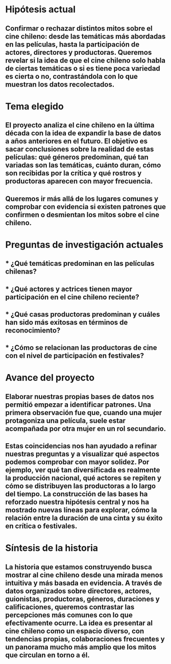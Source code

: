 # Hipótesis actual
## Confirmar o rechazar distintos mitos sobre el cine chileno: desde las temáticas más abordadas en las películas, hasta la participación de actores, directores y productoras. Queremos revelar si la idea de que el cine chileno solo habla de ciertas temáticas o si es tiene poca variedad es cierta o no, contrastándola con lo que muestran los datos recolectados. 
# Tema elegido
## El proyecto analiza el cine chileno en la última década con la idea de expandir la base de datos a años anteriores en el futuro. El objetivo es sacar conclusiones sobre la realidad de estas películas: qué géneros predominan, qué tan variadas son las temáticas, cuánto duran, cómo son recibidas por la crítica y qué rostros y productoras aparecen con mayor frecuencia.
## Queremos ir más allá de los lugares comunes y comprobar con evidencia si existen patrones que confirmen o desmientan los mitos sobre el cine chileno.
# Preguntas de investigación actuales
## * ¿Qué temáticas predominan en las películas chilenas?
## * ¿Qué actores y actrices tienen mayor participación en el cine chileno reciente?
## * ¿Qué casas productoras predominan y cuáles han sido más exitosas en términos de reconocimiento?
## * ¿Cómo se relacionan las productoras de cine con el nivel de participación en festivales?
# Avance del proyecto
## Elaborar nuestras propias bases de datos nos permitió empezar a identificar patrones. Una primera observación fue que, cuando una mujer protagoniza una película, suele estar acompañada por otra mujer en un rol secundario. 
## Estas coincidencias nos han ayudado a refinar nuestras preguntas y a visualizar qué aspectos podemos comprobar con mayor solidez. Por ejemplo, ver qué tan diversificada es realmente la producción nacional, qué actores se repiten y cómo se distribuyen las productoras a lo largo del tiempo. La construcción de las bases ha reforzado nuestra hipótesis central y nos ha mostrado nuevas líneas para explorar, cómo la relación entre la duración de una cinta y su éxito en crítica o festivales.
# Síntesis de la historia
## La historia que estamos construyendo busca mostrar al cine chileno desde una mirada menos intuitiva y más basada en evidencia. A través de datos organizados sobre directores, actores, guionistas, productoras, géneros, duraciones y calificaciones, queremos contrastar las percepciones más comunes con lo que efectivamente ocurre. La idea es presentar al cine chileno como un espacio diverso, con tendencias propias, colaboraciones frecuentes y un panorama mucho más amplio que los mitos que circulan en torno a él.

